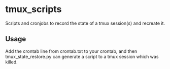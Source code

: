 # tmux_scripts
Scripts and cronjobs to record the state of a tmux session(s) and recreate it.

## Usage
Add the crontab line from crontab.txt to your crontab, and then
tmux_state_restore.py can generate a script to a tmux session which was killed.
